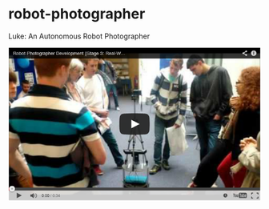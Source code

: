 robot-photographer
==================

Luke: An Autonomous Robot Photographer

[![Link to YouTube video](doc/images/youtube-link.png)](http://www.youtube.com/watch?v=ELsRfSct8pM)